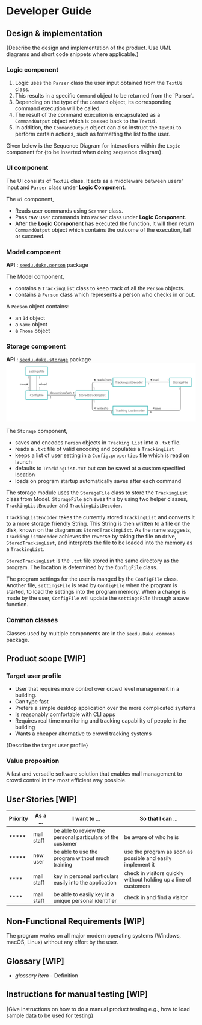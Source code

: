 # Developer Guide

## Design & implementation

{Describe the design and implementation of the product. Use UML diagrams and short code snippets where applicable.}




### Logic component

1. Logic uses the `Parser` class the user input obtained from the `TextUi` class.
2. This results in a specific `Command` object to be returned from the `Parser'.   
3. Depending on the type of the `Command` object, its corresponding command execution will be called.
4. The result of the command execution is encapsulated as a `CommandOutput` object which is passed back to the `TextUi`.
5. In addition, the `CommandOutput` object can also instruct the `TextUi` to perform certain actions, such as formatting the list to the user.

Given below is the Sequence Diagram for interactions within the `Logic` component for {to be inserted when doing sequence diagram}.

### UI component

The UI consists of `TextUi` class. It acts as a middleware between users' input 
and `Parser` class under **Logic Component**. 

The `ui` component,

* Reads user commands using `Scanner` class. 
* Pass raw user commands into `Parser` class under **Logic Component**.
* After the **Logic Component** has executed the function, it will then return `CommandOutput` object
which contains the outcome of the execution, fail or succeed. 

### Model component

**API** : [`seedu.duke.person`](https://github.com/AY2021S2-CS2113T-T09-1/tp/tree/master/src/main/java/seedu/duke/person) package

The Model component,

* contains a `TrackingList` class to keep track of all the `Person` objects.
* contains a `Person` class which represents a person who checks in or out.

A `Person` object contains:
* an `Id` object
* a `Name` object
* a `Phone` object

### Storage component
**API** : [`seedu.duke.storage`](https://github.com/AY2021S2-CS2113T-T09-1/tp/tree/master/src/main/java/seedu/duke/storage) package
![](images/StorageModule.png?raw=true "Storage Module diagram")

The `Storage` component,
* saves and encodes `Person` objects in `Tracking List` into a `.txt` file.
* reads a `.txt` file of valid encoding and populates a `TrackingList`
* keeps a list of user setting in a `Config.properties` file which is read on launch
* defaults to `TrackingList.txt` but can be saved at a custom specified location
* loads on program startup automatically saves after each command

The storage module uses the `StorageFile` class to store the `TrackingList` class from Model. 
`StorageFile` achieves this by using two helper classes, `TrackingListEncoder` and `TrackingListDecoder`.

`TrackingListEncoder` takes the currently stored `TrackingList` and converts it to a more storage friendly String.
This String is then written to a file on the disk, known on the diagram as `StoredTrackingList`.
As the name suggests, `TrackingListDecoder` achieves the reverse by taking the file on drive, `StoredTrackingList`,
and interprets the file to be loaded into the memory as a `TrackingList`.

`StoredTrackingList` is the `.txt` file stored in the same directory as the program.
The location is determined by the `ConfigFile` class. 

The program settings for the user is manged by the `ConfigFile` class. 
Another file, `settingsFile` is read by `ConfigFile` when the program is started, 
to load the settings into the program memory. 
When a change is made by the user, `ConfigFile` will update the `settingsFile` through a save function.

### Common classes

Classes used by multiple components are in the `seedu.Duke.commons` package. 


## Product scope [WIP]
### Target user profile
* User that requires more control over crowd level management in a building.
* Can type fast
* Prefers a simple desktop application over the more complicated systems
* Is reasonably comfortable with CLI apps
* Requires real time monitoring and tracking capability of people in the building
* Wants a cheaper alternative to crowd tracking systems

{Describe the target user profile}

### Value proposition

A fast and versatile software solution that enables mall management to crowd control 
in the most efficient way possible.

## User Stories [WIP]

|Priority| As a ... | I want to ... | So that I can ...|
|--------|----------|---------------|------------------|
|*****|mall staff|be able to review the personal particulars of the customer|be aware of who he is|
|*****|new user|be able to use the program without much training| use the program as soon as possible and easily implement it|
|****|mall staff|key in personal particulars easily into the application| check in visitors quickly without holding up a line of customers|
|****|mall staff|be able to easily key in a unique personal identifier| check in and find a visitor|

## Non-Functional Requirements [WIP]

The program works on all major modern operating systems (Windows, macOS, Linux) without any effort by the user.

## Glossary [WIP]

* *glossary item* - Definition

## Instructions for manual testing [WIP]

{Give instructions on how to do a manual product testing e.g., how to load sample data to be used for testing}
